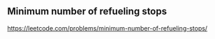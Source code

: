 ## Minimum number of refueling stops
https://leetcode.com/problems/minimum-number-of-refueling-stops/
